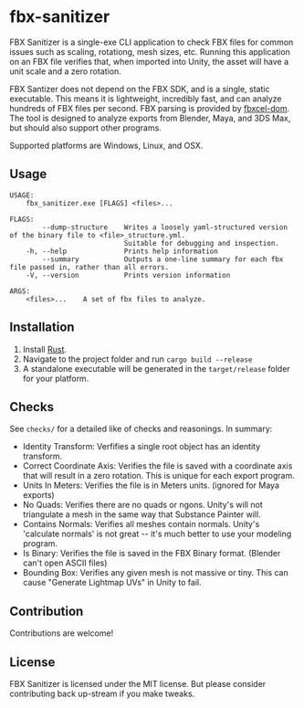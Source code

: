 # fbx-sanitizer
FBX Sanitizer is a single-exe CLI application to check FBX files for common issues such as scaling, rotationg, mesh sizes, etc. Running this application on an FBX file verifies that, when imported into Unity, the asset will have a unit scale and a zero rotation.

FBX Santizer does not depend on the FBX SDK, and is a single, static executable. This means it is lightweight, incredibly fast, and can analyze hundreds of FBX files per second. FBX parsing is provided by [fbxcel-dom](https://github.com/lo48576/fbxcel). The tool is designed to analyze exports from Blender, Maya, and 3DS Max, but should also support other programs.

Supported platforms are Windows, Linux, and OSX.

## Usage
```
USAGE:
    fbx_sanitizer.exe [FLAGS] <files>...

FLAGS:
        --dump-structure    Writes a loosely yaml-structured version of the binary file to <file>_structure.yml.
                            Suitable for debugging and inspection.
    -h, --help              Prints help information
        --summary           Outputs a one-line summary for each fbx file passed in, rather than all errors.
    -V, --version           Prints version information

ARGS:
    <files>...    A set of fbx files to analyze.
```

## Installation
1. Install [Rust](https://www.rust-lang.org/tools/install). 
2. Navigate to the project folder and run `cargo build --release`
3. A standalone executable will be generated in the `target/release` folder for your platform.

## Checks
See `checks/` for a detailed like of checks and reasonings. In summary:
 - Identity Transform: Verfifies a single root object has an identity transform.
 - Correct Coordinate Axis: Verifies the file is saved with a coordinate axis that will result in a zero rotation. This is unique for each export program.
 - Units In Meters: Verifies the file is in Meters units. (ignored for Maya exports)
 - No Quads: Verifies there are no quads or ngons. Unity's will not triangulate a mesh in the same way that Substance Painter will.
 - Contains Normals: Verifies all meshes contain normals. Unity's 'calculate normals' is not great -- it's much better to use your modeling program.
 - Is Binary: Verifies the file is saved in the FBX Binary format. (Blender can't open ASCII files)
 - Bounding Box: Verifies any given mesh is not massive or tiny. This can cause "Generate Lightmap UVs" in Unity to fail.

## Contribution
Contributions are welcome!

## License
FBX Sanitizer is licensed under the MIT license. But please consider contributing back up-stream if you make tweaks.

